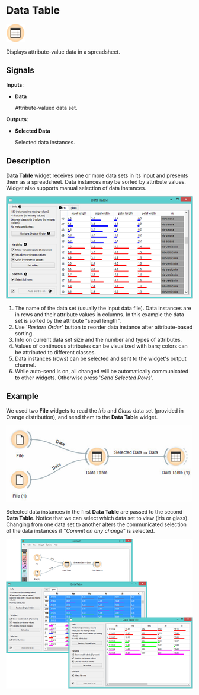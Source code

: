 Data Table
==========

![Data Table icon](icons/data-table.png)

Displays attribute-value data in a spreadsheet.

Signals
-------

**Inputs**:

- **Data**
 
  Attribute-valued data set.

**Outputs**:

- **Selected Data**

  Selected data instances.

Description
-----------

**Data Table** widget receives one or more data sets in its input and
presents them as a spreadsheet. Data instances may be sorted by
attribute values. Widget also supports manual selection of data
instances.

![Data table with Iris data set](images/DataTable-stamped.png)

1.  The name of the data set (usually the input
    data file). Data instances are in rows and their
    attribute values in columns. In this example the data set is
    sorted by the attribute "sepal length".
2.  Use '*Restore Order*' button to
    reorder data instance after attribute-based sorting.
3.  Info on current data set size and the number and types of
    attributes.
4.  Values of continuous attributes can be visualized with bars; colors can be attributed to different classes.
5.  Data instances (rows) can be selected and sent to the widget's
    output channel.
6.  While auto-send is on, all changed will be automatically communicated to other widgets. Otherwise press '*Send Selected      Rows*'.

Example
-------

We used two **File** widgets to read the *Iris* and *Glass* data set (provided in
Orange distribution), and send them to the **Data Table** widget.

![Example data table schema](images/DataTable-Schema.png)

Selected data instances in the first **Data Table** are passed to the second
**Data Table**. Notice that we can select which data set to view (iris or
glass). Changing from one data set to another alters the communicated
selection of the data instances if "*Commit on any change*" is selected.

<img src="images/DataTable-Example.png" alt="image" width="600">
